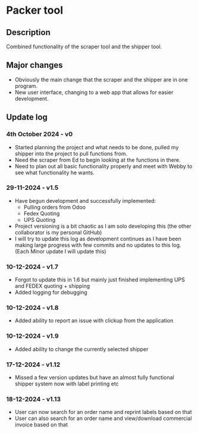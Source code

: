 # Packer tool

## Description

Combined functionality of the scraper tool and the shipper tool.

## Major changes

- Obviously the main change that the scraper and the shipper are in one program.
- New user interface, changing to a web app that allows for easier development.

## Update log

### 4th October 2024 - v0

- Started planning the project and what needs to be done, pulled my shipper into the project to pull functions from.
- Need the scraper from Ed to begin looking at the functions in there.
- Need to plan out all basic functionality properly and meet with Webby to see what functionality he wants.

### 29-11-2024 - v1.5

- Have begun development and successfully implemented:
  - Pulling orders from Odoo
  - Fedex Quoting
  - UPS Quoting
- Project versioning is a bit chaotic as I am solo developing this (the other collaborator is my personal GitHub)
- I will try to update this log as development continues as I have been making large progress with few commits and no updates to this log. (Each Minor update I will update this)

### 10-12-2024 - v1.7

- Forgot to update this in 1.6 but mainly just finished implementing UPS and FEDEX quoting + shipping
- Added logging for debugging

### 10-12-2024 - v1.8

- Added ability to report an issue with clickup from the application

### 10-12-2024 - v1.9

- Added ability to change the currently selected shipper

### 17-12-2024 - v1.12

- Missed a few version updates but have an almost fully functional shipper system now with label printing etc

### 18-12-2024 - v1.13

- User can now search for an order name and reprint labels based on that
- User can also search for an order name and view/download commercial invoice based on that
